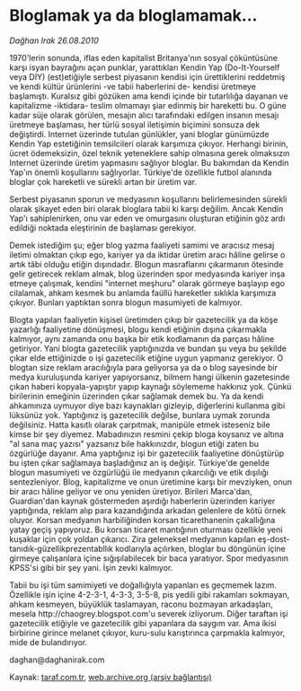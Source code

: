 # Bloglamak ya da bloglamamak...

*Dağhan Irak 26.08.2010*

<div class="yazi"><p>1970'lerin sonunda, iflas eden kapitalist Britanya'nın sosyal çöküntüsüne karşı isyan bayrağını açan punklar, yarattıkları Kendin Yap (Do-It-Yourself veya DIY) (est)etiğiyle serbest piyasanın kendisi için ürettiklerini reddetmiş ve kendi kültür ürünlerini -ve tabii haberlerini de- kendisi üretmeye başlamıştı. Kuralsız gibi gözüken ama kendi içinde bir tutarlılığa dayanan ve kapitalizme -iktidara- teslim olmamayı şiar edinmiş bir hareketti bu. O güne kadar süje olarak görülen, mesajın alıcı tarafındaki edilgen insanın mesajı üretmeye başlaması, her türlü sosyal iletişimin biçimini sonsuza dek değiştirdi. Internet üzerinde tutulan günlükler, yani bloglar günümüzde Kendin Yap estetiğinin temsilcileri olarak karşımıza çıkıyor. Herhangi birinin, ücret ödemeksizin, özel teknik yeteneklere sahip olmasına gerek olmaksızın Internet üzerinde üretim yapmasını sağlıyor bloglar. Bu bakımdan da Kendin Yap'ın önemli koşullarını sağlıyorlar. Türkiye'de özellikle futbol alanında bloglar çok hareketli ve sürekli artan bir üretim var.</p>
<p>Serbest piyasanın sporun ve medyasının koşullarını belirlemesinden sürekli olarak şikayet eden biri olarak bloglara tabii ki karşı değilim. Ancak Kendin Yap'ı sahiplenirken, onu var eden ve omurgasını oluşturan etiğinin göz ardı edildiği noktada eleştirinin de başlaması gerekiyor.</p>
<p>Demek istediğim şu; eğer blog yazma faaliyeti samimi ve aracısız mesaj iletimi olmaktan çıkıp ego, kariyer ya da iktidar üretim aracı hâline gelirse o artık tâbi olduğu etiğin dışındadır. Blogun masraflarını çıkarmanın ötesinde gelir getirecek reklam almak, blog üzerinden spor medyasında kariyer inşa etmeye çalışmak, kendini "internet meşhuru" olarak görmeye başlayıp ego cilalamak, ahkam kesmek bu anlamda faüllü hareketler sıklıkla karşımıza çıkıyor. Bunları yaptıktan sonra blogun masumiyeti de kalmıyor.</p>
<p>Blogta yapılan faaliyetin kişisel üretimden çıkıp bir gazetecilik ya da köşe yazarlığı faaliyetine dönüşmesi, blogu kendi etiğinin dışına çıkarmakla kalmıyor, aynı zamanda onu başka bir etik kodlamanın da parçası hâline getiriyor. Yani blogta gazetecilik yaptığınızda ve bundan şu veya bu şekilde çıkar elde ettiğinizde o işi gazetecilik etiğine uygun yapmanız gerekiyor. O blogtan size reklam aracılığıyla para geliyorsa ya da o blog sayesinde bir medya kuruluşunda kariyer yapıyorsanız, bilmem hangi ülkenin gazetesinde çıkan haberi kopyala-yapıştır yapıp kaynağı söylememe hakkınız yok. Çünkü birilerinin emeğinin üzerinden çıkar sağlamak demek bu. Ya da kendi ahkamınıza uymuyor diye bazı kaynakları gizleyip, diğerlerini kullanma gibi lüksünüz yok. Yaptığınız iş gazetecilik değilse, bunlara uymak zorunda değilsiniz. Hatta kasıtlı olarak çarpıtmak, manipüle etmek isteseniz bile kimse bir şey diyemez. Mabadınızın resmini çekip bloga koysanız ve altına "al sana maç yazısı" yazsanız bile hakkınızdır, blogun etiği zaten bu özgürlüğe dayanır. Ama yaptığınız işi bir gazetecilik faaliyetine dönüştürüp bu işten çıkar sağlamaya başladığınız an iş değişir. Türkiye'de genelde blogun masumiyeti ve özgürlüğü ile medyanın çıkarcılığı ve etik dışılığı sentezleniyor. Blog, kapitalizme ve onun üretimine karşı bir mevziyken, onun bir aracı hâline geliyor ve onu yeniden üretiyor. Birileri Marca'dan, Guardian'dan kaynak göstermeden aşırdığı haberlerin üzerinden kariyer yaptığında, reklam alıp para kazandığında arkadan gelenlere de kötü örnek oluyor. Korsan medyanın harbiliğinden korsan ticarethanenin çakallığına yatay geçiş yapıyoruz. Bu korsan ticaret mantığının oturması özellikle yeni kuşaklar için çok yoldan çıkarıcı. Zira geleneksel medyanın kapıları eş-dost-tanıdık-güzellikprezentabllık kodlarıyla açılırken, bloglar bu döngünün içine girmeye çalışanlara içine sığışılabilecek bir baca yaratıyor. Spor medyasının KPSS'si gibi bir şey yani. İşin zevki kalmıyor.</p>
<p>Tabii bu işi tüm samimiyeti ve doğallığıyla yapanları es geçmemek lazım. Özellikle işin içine 4-2-3-1, 4-3-3, 3-5-8, pis yedili gibi rakamları sokmayan, ahkam kesmeyen, büyüklük taslamayan, raconu bozmayan arkadaşları, mesela http://chaogrey.blogspot.com'u severek izliyorum. Diğer taraftan işi gazetecilik etiğiyle ve gazetecilik gibi yapanlara da saygım var. Ama ikisi birbirine girince melanet çıkıyor, kuru-sulu karıştırınca çarpmakla kalmıyor, mide de bulandırıyor.</p>
<p>daghan@daghanirak.com</p></div>

Kaynak: [taraf.com.tr](http://www.taraf.com.tr:80/daghan-irak/makale-bloglamak-ya-da-bloglamamak.htm), [web.archive.org (arşiv bağlantısı)](http://web.archive.org/web/20100829074508/http://www.taraf.com.tr:80/daghan-irak/makale-bloglamak-ya-da-bloglamamak.htm)
